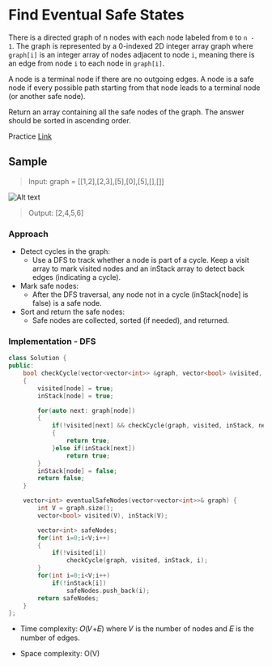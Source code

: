 # Find Eventual Safe States

There is a directed graph of n nodes with each node labeled from `0` to `n - 1`. The graph is represented by a 0-indexed 2D integer array graph where `graph[i]` is an integer array of nodes adjacent to node `i`, meaning there is an edge from node `i` to each node in `graph[i]`.

A node is a terminal node if there are no outgoing edges. A node is a safe node if every possible path starting from that node leads to a terminal node (or another safe node).

Return an array containing all the safe nodes of the graph. The answer should be sorted in ascending order.

Practice [Link](https://leetcode.com/problems/find-eventual-safe-states/description/)

## Sample


> Input: graph = [[1,2],[2,3],[5],[0],[5],[],[]]
> 
![Alt text](/images/graph-f.png)
>
>  Output: [2,4,5,6]
>


### Approach

- Detect cycles in the graph:
  - Use a DFS to track whether a node is part of a cycle. Keep a visit array to mark visited nodes and an inStack array to detect back edges (indicating a cycle).
- Mark safe nodes:
  - After the DFS traversal, any node not in a cycle (inStack[node] is false) is a safe node.
- Sort and return the safe nodes:
  - Safe nodes are collected, sorted (if needed), and returned.


### Implementation - DFS

```cpp
class Solution {
public:
    bool checkCycle(vector<vector<int>> &graph, vector<bool> &visited, vector<bool> &inStack, int node)
    {
        visited[node] = true;
        inStack[node] = true;

        for(auto next: graph[node])
        {
            if(!visited[next] && checkCycle(graph, visited, inStack, next))
            {
                return true;
            }else if(inStack[next])
                return true;    
        }
        inStack[node] = false;
        return false;
    }

    vector<int> eventualSafeNodes(vector<vector<int>>& graph) {
        int V = graph.size();
        vector<bool> visited(V), inStack(V);

        vector<int> safeNodes;
        for(int i=0;i<V;i++)
        {
            if(!visited[i])
                checkCycle(graph, visited, inStack, i);
        }
        for(int i=0;i<V;i++)
            if(!inStack[i])
                safeNodes.push_back(i);
        return safeNodes;
    }
};
```

- Time complexity: 𝑂(𝑉+𝐸)
where 𝑉 is the number of nodes and 𝐸 is the number of edges.

- Space complexity: O(V)